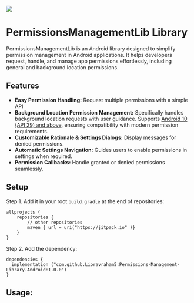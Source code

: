 [![](https://jitpack.io/v/Lioravraham5/Permissions-Management-Library-Android.svg)](https://jitpack.io/#Lioravraham5/Permissions-Management-Library-Android)

# PermissionsManagementLib Library
PermissionsManagementLib is an Android library designed to simplify permission management in Android applications. It helps developers request, handle, and manage app permissions effortlessly, including general and background location permissions.

## Features
- **Easy Permission Handling:** Request multiple permissions with a simple API
- **Background Location Permission Management:** Specifically handles background location requests with user guidance. Supports <ins>Android 10 (API 29) and above</ins>, ensuring compatibility with modern permission requirements.
- **Customizable Rationale & Settings Dialogs:** Display messages for denied permissions.
- **Automatic Settings Navigation:** Guides users to enable permissions in settings when required.
- **Permission Callbacks:** Handle granted or denied permissions seamlessly.

## Setup
Step 1. Add it in your root `build.gradle` at the end of repositories:
```
allprojects {
    repositories {
        // other repositories
        maven { url = uri("https://jitpack.io" )}
    }
}
```

Step 2. Add the dependency:
```
dependencies {
  implementation ("com.github.Lioravraham5:Permissions-Management-Library-Android:1.0.0")
}
```

## Usage:
